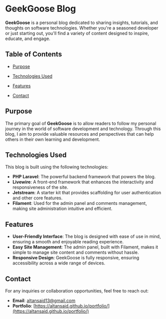 # GeekGoose Blog

**GeekGoose** is a personal blog dedicated to sharing insights, tutorials, and thoughts on software technologies. Whether you're a seasoned developer or just starting out, you'll find a variety of content designed to inspire, educate, and engage.

## Table of Contents

- [Purpose](#purpose)
- [Technologies Used](#technologies-used)

- [Features](#features)
- [Contact](#contact)

## Purpose

The primary goal of **GeekGoose** is to allow readers to follow my personal journey in the world of software development and technology. Through this blog, I aim to provide valuable resources and perspectives that can help others in their own learning and development.

## Technologies Used

This blog is built using the following technologies:

- **PHP Laravel**: The powerful backend framework that powers the blog.
- **Livewire**: A front-end framework that enhances the interactivity and responsiveness of the site.
- **Jetstream**: A starter kit that provides scaffolding for user authentication and other core features.
- **Filament**: Used for the admin panel and comments management, making site administration intuitive and efficient.

## Features

- **User-Friendly Interface**: The blog is designed with ease of use in mind, ensuring a smooth and enjoyable reading experience.
- **Easy Site Management**: The admin panel, built with Filament, makes it simple to manage site content and comments without hassle.
- **Responsive Design**: GeekGoose is fully responsive, ensuring accessibility across a wide range of devices.

## Contact

For any inquiries or collaboration opportunities, feel free to reach out:

- **Email**: [altansaid13@gmail.com](mailto:altansaid13@gmail.com)
- **Portfolio**: [https://altansaid.github.io/portfolio/](https://altansaid.github.io/portfolio/)
